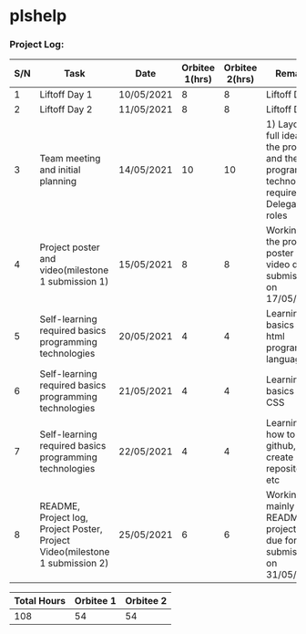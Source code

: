 # plshelp
### Project Log:
S/N | Task | Date | Orbitee 1(hrs) | Orbitee 2(hrs) | Remarks
----|------|------|----------------|----------------|--------
1 | Liftoff Day 1 | 10/05/2021 | 8 | 8 | Liftoff Day 1
2 | Liftoff Day 2 | 11/05/2021 | 8 | 8 | Liftoff Day 2
3 | Team meeting and initial planning | 14/05/2021 | 10 | 10 | 1) Layout the full idea for the project and the programming technologies required    2) Delegated roles
4 | Project poster and video(milestone 1 submission 1) | 15/05/2021 | 8 | 8 | Working on the project poster and video due for submission 1 on 17/05/2021
5 | Self-learning required basics programming technologies | 20/05/2021 | 4 | 4 | Learning basics to html programming language
6 | Self-learning required basics programming technologies | 21/05/2021 | 4 | 4 | Learning basics for CSS
7 | Self-learning required basics programming technologies | 22/05/2021 | 4 | 4 | Learning how to use github, create repositories, etc
8 | README, Project log, Project Poster, Project Video(milestone 1 submission 2) | 25/05/2021 | 6 | 6 | Working on mainly the README and project log due for submission 2 on 31/05/2021

Total Hours | Orbitee 1 | Orbitee 2
------------|-----------|----------
108 | 54 | 54
